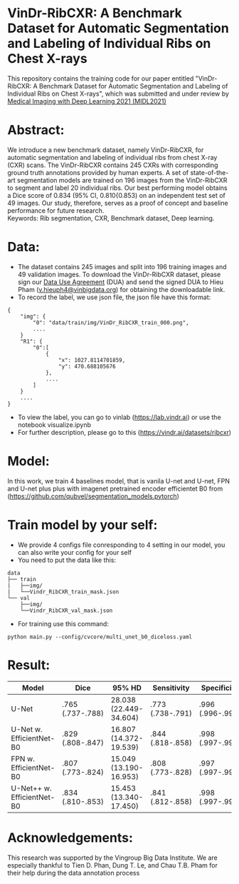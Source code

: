 # VinDr-RibCXR: A Benchmark Dataset for Automatic Segmentation and Labeling of Individual Ribs on Chest X-rays

This repository contains the training code for our paper entitled "VinDr-RibCXR: A Benchmark Dataset for Automatic Segmentation and Labeling of Individual Ribs on Chest X-rays", which was submitted and under review by [Medical Imaging with Deep Learning 2021 (MIDL2021)](https://2021.midl.io/) 
# Abstract:
We introduce a new benchmark dataset, namely VinDr-RibCXR, for automatic segmentation and labeling of individual ribs from chest X-ray (CXR) scans. The VinDr-RibCXR contains 245 CXRs with corresponding ground truth annotations provided by human experts. A set of state-of-the-art segmentation models are trained on 196 images from the VinDr-RibCXR to segment and label 20 individual ribs. Our best performing model obtains a Dice score of 0.834 (95% CI, 0.810{0.853) on an independent test set of 49 images. Our study, therefore, serves as a proof of concept and baseline performance for future research.\
Keywords: Rib segmentation, CXR, Benchmark dataset, Deep learning.

# Data:
- The dataset contains 245 images and split into 196 training images and 49 validation images. To download the VinDr-RibCXR dataset, please sign our [Data Use Agreement](https://drive.google.com/file/d/1Wr3iI7-OwZHD4eWtCALpRZKvhJuemKAs/view?fbclid=IwAR2lmFoe5JCqpkCVApIc_oXDnldJ21BGpib1PebC3GysrEkjfnqn-Wh2NE8) (DUA) and send the signed DUA to Hieu Pham (v.hieuph4@vinbigdata.org) for obtaining the downloadable link.
- To record the label, we use json file, the json file have this format:
```
{
    "img": {
        "0": "data/train/img/VinDr_RibCXR_train_000.png",
        ....
    }
    "R1": {
        "0":[
            {
                "x": 1027.8114701859,
                "y": 470.688105676
            },
            ....
        ]
    }
    ....
}        
```
- To view the label, you can go to vinlab (https://lab.vindr.ai) or use the notebook visualize.ipynb
- For further description, please go to this (https://vindr.ai/datasets/ribcxr)

# Model:
In this work, we train 4 baselines model, that is vanila U-net and U-net, FPN and U-net plus plus with imagenet pretrained encoder efficientet B0 from (https://github.com/qubvel/segmentation_models.pytorch)
# Train model by your self:
- We provide 4 configs file conresponding to 4 setting in our model, you can also write your config for your self
- You need to put the data like this:
```
data
├── train
|   ├──img/
|   └──Vindr_RibCXR_train_mask.json
└── val
    ├──img/
    └──Vindr_RibCXR_val_mask.json
```
- For training use this command:
```
python main.py --config/cvcore/multi_unet_b0_diceloss.yaml
```

# Result:


| Model                      | Dice             | 95% HD                 | Sensitivity      | Specificity      |
|----------------------------|------------------|------------------------|------------------|------------------|
| U-Net                      | .765 (.737-.788) | 28.038 (22.449-34.604) | .773 (.738-.791) | .996 (.996-.997) |
| U-Net w. EfficientNet-B0   | .829 (.808-.847) | 16.807 (14.372-19.539) | .844 (.818-.858) | .998 (.997-.998) |
| FPN w. EfficientNet-B0     | .807 (.773-.824) | 15.049 (13.190-16.953) | .808 (.773-.828) | .997 (.997-.998) |
| U-Net++ w. EfficientNet-B0 | .834 (.810-.853) | 15.453 (13.340-17.450) | .841 (.812-.858) | .998 (.997-.998) |

# Acknowledgements:
This research was supported by the Vingroup Big Data Institute. We are especially thankful
to Tien D. Phan, Dung T. Le, and Chau T.B. Pham for their help during the data annotation
process